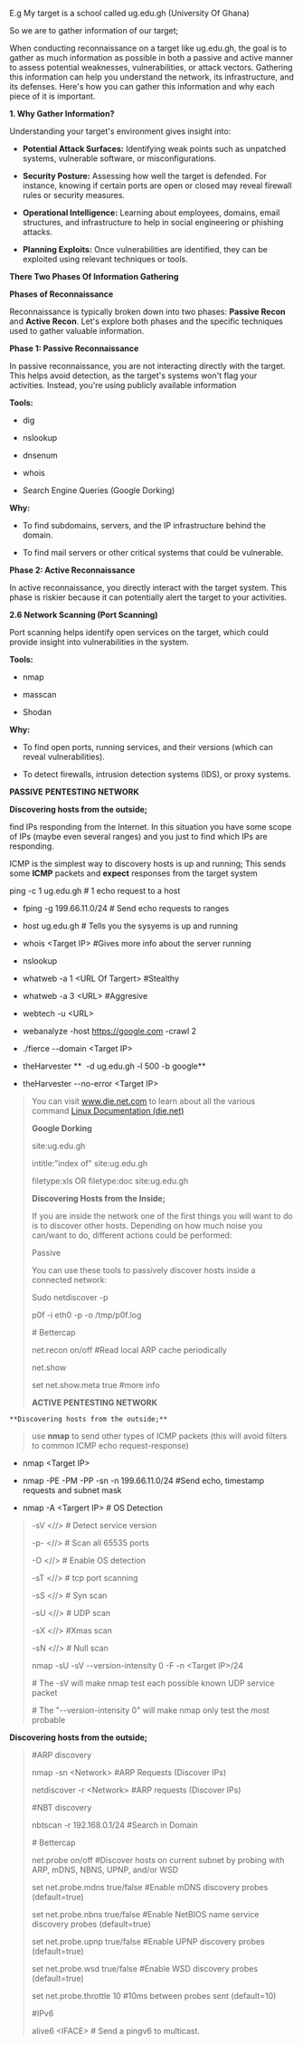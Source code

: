 E.g My target is a school called ug.edu.gh (University Of Ghana)

So we are to gather information of our target;

When conducting reconnaissance on a target like ug.edu.gh, the goal is
to gather as much information as possible in both a passive and active
manner to assess potential weaknesses, vulnerabilities, or attack
vectors. Gathering this information can help you understand the network,
its infrastructure, and its defenses. Here's how you can gather this
information and why each piece of it is important.

**1. Why Gather Information?**

Understanding your target's environment gives insight into:

- **Potential Attack Surfaces:** Identifying weak points such as
  unpatched systems, vulnerable software, or misconfigurations.

- **Security Posture:** Assessing how well the target is defended. For
  instance, knowing if certain ports are open or closed may reveal
  firewall rules or security measures.

- **Operational Intelligence:** Learning about employees, domains, email
  structures, and infrastructure to help in social engineering or
  phishing attacks.

- **Planning Exploits:** Once vulnerabilities are identified, they can
  be exploited using relevant techniques or tools.

**There Two Phases Of Information Gathering**

**Phases of Reconnaissance**

Reconnaissance is typically broken down into two phases: **Passive
Recon** and **Active Recon**. Let's explore both phases and the specific
techniques used to gather valuable information.

**Phase 1: Passive Reconnaissance**

In passive reconnaissance, you are not interacting directly with the
target. This helps avoid detection, as the target's systems won't flag
your activities. Instead, you're using publicly available information

**Tools:**

- dig

- nslookup

- dnsenum

- whois

- Search Engine Queries (Google Dorking)

**Why:**

- To find subdomains, servers, and the IP infrastructure behind the
  domain.

- To find mail servers or other critical systems that could be
  vulnerable.

**Phase 2: Active Reconnaissance**

In active reconnaissance, you directly interact with the target system.
This phase is riskier because it can potentially alert the target to
your activities.

**2.6 Network Scanning (Port Scanning)**

Port scanning helps identify open services on the target, which could
provide insight into vulnerabilities in the system.

**Tools:**

- nmap

- masscan

- Shodan

**Why:**

- To find open ports, running services, and their versions (which can
  reveal vulnerabilities).

- To detect firewalls, intrusion detection systems (IDS), or proxy
  systems.

**PASSIVE** **PENTESTING NETWORK**

**Discovering hosts from the outside;**

find IPs responding from the Internet. In this situation you have some
scope of IPs (maybe even several ranges) and you just to find which IPs
are responding.

ICMP is the simplest way to discovery hosts is up and running; This
sends some **ICMP** packets and **expect** responses from the target
system

ping -c 1 ug.edu.gh \# 1 echo request to a host

- fping -g 199.66.11.0/24 \# Send echo requests to ranges

- host ug.edu.gh \# Tells you the sysyems is up and running

- whois \<Target IP\> \#Gives more info about the server running

- nslookup

- whatweb -a 1 \<URL Of Targert\> \#Stealthy

- whatweb -a 3 \<URL\> \#Aggresive

- webtech -u \<URL\>

- webanalyze -host https://google.com -crawl 2

- ./fierce \--domain \<Target IP\>

- theHarvester **  -d ug.edu.gh -l 500 -b google**

- theHarvester \--no-error \<Target IP\>

> You can visit www.die.net.com to learn about all the various command
> [Linux Documentation (die.net)](https://linux.die.net/)
>
> **Google Dorking**
>
> site:ug.edu.gh
>
> intitle:\"index of\" site:ug.edu.gh
>
> filetype:xls OR filetype:doc site:ug.edu.gh
>
> **Discovering Hosts from the Inside;**
>
> If you are inside the network one of the first things you will want to
> do is to discover other hosts. Depending on how much noise you
> can/want to do, different actions could be performed:
>
> Passive
>
> You can use these tools to passively discover hosts inside a connected
> network:
>
> Sudo netdiscover -p
>
> p0f -i eth0 -p -o /tmp/p0f.log
>
> \# Bettercap
>
> net.recon on/off \#Read local ARP cache periodically
>
> net.show
>
> set net.show.meta true \#more info
>
>  **ACTIVE PENTESTING NETWORK**

    **Discovering hosts from the outside;**

> use **nmap** to send other types of ICMP packets (this will avoid
> filters to common ICMP echo request-response)

- nmap \<Target IP\>

- nmap -PE -PM -PP -sn -n 199.66.11.0/24 \#Send echo, timestamp requests
  and subnet mask

- nmap -A \<Targert IP\> \# OS Detection

> -sV \<//\> \# Detect service version
>
> -p- \<//\> \# Scan all 65535 ports
>
> -O \<//\> \# Enable OS detection
>
> -sT \<//\> \# tcp port scanning
>
> -sS \<//\> \# Syn scan
>
> -sU \<//\> \# UDP scan
>
> -sX \<//\> \#Xmas scan
>
> -sN \<//\> \# Null scan
>
> nmap -sU -sV \--version-intensity 0 -F -n \<Target IP\>/24
>
> \# The -sV will make nmap test each possible known UDP service packet
>
> \# The \"\--version-intensity 0\" will make nmap only test the most
> probable

**Discovering hosts from the outside;**

> \#ARP discovery
>
> nmap -sn \<Network\> \#ARP Requests (Discover IPs)
>
> netdiscover -r \<Network\> \#ARP requests (Discover IPs)
>
> \#NBT discovery
>
> nbtscan -r 192.168.0.1/24 \#Search in Domain
>
> \# Bettercap
>
> net.probe on/off \#Discover hosts on current subnet by probing with
> ARP, mDNS, NBNS, UPNP, and/or WSD
>
> set net.probe.mdns true/false \#Enable mDNS discovery probes
> (default=true)
>
> set net.probe.nbns true/false \#Enable NetBIOS name service discovery
> probes (default=true)
>
> set net.probe.upnp true/false \#Enable UPNP discovery probes
> (default=true)
>
> set net.probe.wsd true/false \#Enable WSD discovery probes
> (default=true)
>
> set net.probe.throttle 10 \#10ms between probes sent (default=10)
>
> \#IPv6
>
> alive6 \<IFACE\> \# Send a pingv6 to multicast.
